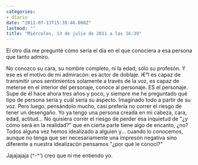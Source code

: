 ```yaml
---
categories:
- diario
date: "2011-07-13T15:39:46.000Z"
lastmod: ""
title: "Miércoles, 13 de julio de 2011 a las 16:39"
---
```


El otro dí­a me pregunté cómo serí­a el dí­a en el que conociera a esa persona que tanto admiro. 


No conozco su cara, su nombre completo, ni la edad, sólo su profesón. Y ese es el motivo de mi admiracón: es actor de doblaje. í€°l es capaz de transmitir unos sentimientos solamente a través de la voz, es capaz de meterse en el interior del personaje, conoce al personaje. ES el personaje. 
Supe de él hace ahora tres años y poco, y siempre me he preguntado qué tipo de persona serí­a y cuál serí­a  su aspecto. Imaginado todo a partir de su voz. Pero luego, pensándolo mucho, casi preferí­a no correr el riesgo de tener un desengaño. Yo ya tengo una persona creada en mi cabeza, cara, edad, actitud... No quisiera correr el riesgo de perder esa inquietud de "¿y cómo será en la realidad?" que en cierta parte tiene algo de encanto, ¿no? Todos alguna vez hemos idealizado a alguien y... cuando lo conocemos, aunque no tenga que ser necesariamente una impresón negativa sino diferente a  nuestra idealizacón pensamos "¿por qué le conocí­?"  

Jajajajaja  (^-^\') creo que ni me entiendo yo.